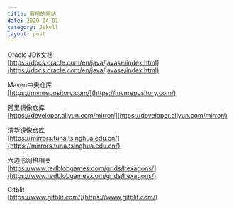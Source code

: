 ```yaml
---
title: 有用的网站
date: 2020-04-01
category: Jekyll
layout: post
---
```



Oracle JDK文档  
[https://docs.oracle.com/en/java/javase/index.html](https://docs.oracle.com/en/java/javase/index.html)

Maven中央仓库  
[https://mvnrepository.com/](https://mvnrepository.com/)

阿里镜像仓库  
[https://developer.aliyun.com/mirror/](https://developer.aliyun.com/mirror/)

清华镜像仓库  
[https://mirrors.tuna.tsinghua.edu.cn/]{https://mirrors.tuna.tsinghua.edu.cn/}

六边形网格相关    
[https://www.redblobgames.com/grids/hexagons/](https://www.redblobgames.com/grids/hexagons/)

Gitblit  
[https://www.gitblit.com/](https://www.gitblit.com/)